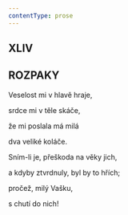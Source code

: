 ```yaml
---
contentType: prose
---
```


## XLIV  

## ROZPAKY

Veselost mi v hlavě hraje,  

srdce mi v těle skáče,

že mi poslala má milá

dva veliké koláče.

Sním-li je, přeškoda na věky jich,

a kdyby ztvrdnuly, byl by to hřích;

pročež, milý Vašku,

s chutí do nich!
